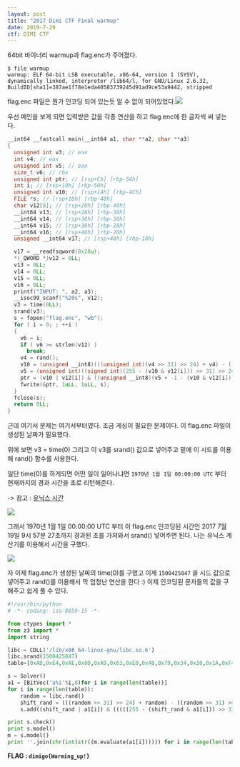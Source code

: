 ```yaml
---
layout: post
title: "2017 Dimi CTF Final warmup"
date: 2019-7-29
ctf: DIMI CTF
---
```


64bit 바이너리 warmup과 flag.enc가 주어졌다.

```
$ file warmup
warmup: ELF 64-bit LSB executable, x86-64, version 1 (SYSV), dynamically linked, interpreter /lib64/l, for GNU/Linux 2.6.32, BuildID[sha1]=387ae1f78e1eda40583739245d91ad9ce53a9442, stripped
```

flag.enc 파일은 뭔가 인코딩 되어 있는듯 알 수 없이 되어있었다.![](https://user-images.githubusercontent.com/32904385/62010411-5da00880-b1a5-11e9-8124-fe19c88541e9.png)

우선 메인을 보게 되면 입력받은 값을 각종 연산을 하고 flag.enc에 한 글자씩 써 넣는다.

```c
__int64 __fastcall main(__int64 a1, char **a2, char **a3)
{
  unsigned int v3; // eax
  int v4; // eax
  unsigned int v5; // eax
  size_t v6; // rbx
  unsigned int ptr; // [rsp+Ch] [rbp-54h]
  int i; // [rsp+10h] [rbp-50h]
  unsigned int v10; // [rsp+14h] [rbp-4Ch]
  FILE *s; // [rsp+18h] [rbp-48h]
  char v12[8]; // [rsp+20h] [rbp-40h]
  __int64 v13; // [rsp+28h] [rbp-38h]
  __int64 v14; // [rsp+30h] [rbp-30h]
  __int64 v15; // [rsp+38h] [rbp-28h]
  __int64 v16; // [rsp+40h] [rbp-20h]
  unsigned __int64 v17; // [rsp+48h] [rbp-18h]

  v17 = __readfsqword(0x28u);
  *(_QWORD *)v12 = 0LL;
  v13 = 0LL;
  v14 = 0LL;
  v15 = 0LL;
  v16 = 0LL;
  printf("INPUT: ", a2, a3);
  __isoc99_scanf("%20s", v12);
  v3 = time(0LL);
  srand(v3);
  s = fopen("flag.enc", "wb");
  for ( i = 0; ; ++i )
  {
    v6 = i;
    if ( v6 >= strlen(v12) )
      break;
    v4 = rand();
    v10 = (unsigned __int8)(((unsigned int)(v4 >> 31) >> 24) + v4) - ((unsigned int)(v4 >> 31) >> 24);
    v5 = (unsigned int)((signed int)(255 - (v10 & v12[i])) >> 31) >> 24;
    ptr = (v10 | v12[i]) & ((unsigned __int8)(v5 + -1 - (v10 & v12[i])) - v5);
    fwrite(&ptr, 1uLL, 1uLL, s);
  }
  fclose(s);
  return 0LL;
}
```

근데 여기서 문제는 여기서부터였다. 조금 게싱이 필요한 문제이다. 이 flag.enc 파일이 생성된 날짜가 필요했다.

위에 보면 v3 = time(0) 그리고 이 v3를 srand() 값으로 넣어주고 밑에 이 시드를 이용해 rand() 함수를 사용한다. 

일단 time(0)를 하게되면 어떤 일이 일어나냐면 `1970년 1월 1일 00:00:00 UTC` 부터 현재까지의 경과 시간을 초로 리턴해준다. 

-> 참고 : [유닉스 시간](https://futurecreator.github.io/2018/06/07/computer-system-time/)

![](https://user-images.githubusercontent.com/32904385/62010409-5d077200-b1a5-11e9-8274-39a14312e12a.png)

그래서 1970년 1월 1일 00:00:00 UTC 부터 이 flag.enc 인코딩된 시간인 2017 7월 19일 9시 57분 27초까지 경과된 초를 가져와서 srand() 넣어주면 된다. 나는 유닉스 계산기를 이용해서 시간을 구했다.

![](https://user-images.githubusercontent.com/32904385/62010544-2b8fa600-b1a7-11e9-9617-3aece2a51039.png)

자 이제 flag.enc가 생성된 날짜의 time(0)를 구했고 이제 `1500425847` 을 시드 값으로 넣어주고 rand()를 이용해서 막 엄청난 연산을 한다 :) 이제 인코딩된 문자들의 값을 구해주고 쉽게 풀 수 있다.

```python
#!/usr/bin/python
# -*- coding: iso-8859-15 -*-

from ctypes import *
from z3 import *
import string

libc = CDLL('/lib/x86_64-linux-gnu/libc.so.6')
libc.srand(1500425847)
table=[0xAD,0xE4,0xAE,0x8D,0xA9,0x63,0xE0,0x48,0x79,0x34,0x10,0x1A,0xF4,0x51,0x2B,0xD3,0xCE,0x3C,0x98]

s = Solver()
a1 = [BitVec('a%i'%i,8)for i in range(len(table))]
for i in range(len(table)):
	random = libc.rand()
	shift_rand = (((random >> 31) >> 24) + random) - ((random >> 31) >> 24)
	s.add((shift_rand | a1[i]) & (((((255 - (shift_rand & a1[i])) >> 31) >> 24) + -1 - (shift_rand & a1[i])) - (((255 - (shift_rand & a1[i])) >> 31) >> 24)) == table[i])

print s.check()
print s.model()
m = s.model()
print ''.join(chr(int(str((m.evaluate(a1[i]))))) for i in range(len(table)))
```

**FLAG : `dimigo{Warming_up!}`**